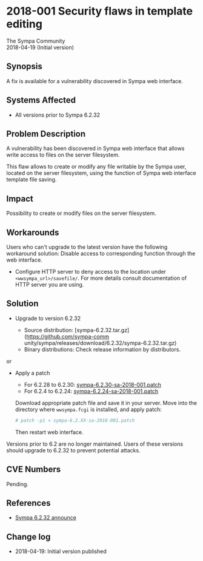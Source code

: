 2018-001 Security flaws in template editing
===========================================

The Sympa Community  
2018-04-19 (Initial version)


Synopsis
--------

A fix is available for a vulnerability discovered in Sympa web
interface.


Systems Affected
----------------

  - All versions prior to Sympa 6.2.32


Problem Description
-------------------

A vulnerability has been discovered in Sympa web interface that
allows write access to files on the server filesystem.

This flaw allows to create or modify any file writable by the Sympa
user, located on the server filesystem, using the function of Sympa
web interface template file saving.


Impact
------

Possibility to create or modify files on the server filesystem.


Workarounds
-----------

Users who can't upgrade to the latest version have the following
workaround solution: Disable access to corresponding function
through the web interface.

  - Configure HTTP server to deny access to the location under
    `<wwsympa_url>/savefile/`.  For more details consult
    documentation of HTTP server you are using.


Solution
--------

  - Upgrade to version 6.2.32

      - Source distribution: [sympa-6.2.32.tar.gz](https://github.com/sympa-comm
unity/sympa/releases/download/6.2.32/sympa-6.2.32.tar.gz)
      - Binary distributions: Check release information by
        distributors.

or

   - Apply a patch

      - For 6.2.28 to 6.2.30: [sympa-6.2.30-sa-2018-001.patch](https://github.com/sympa-community/sympa/releases/download/6.2.32/sympa-6.2.30-sa-2018-001.patch)
      - For 6.2.4 to 6.2.24: [sympa-6.2.24-sa-2018-001.patch](https://github.com/sympa-community/sympa/releases/download/6.2.32/sympa-6.2.24-sa-2018-001.patch)

      Download appropriate patch file and save it in your server.  Move
      into the directory where `wwsympa.fcgi` is installed, and apply
      patch:
      ``` bash
      # patch -p1 < sympa-6.2.XX-sa-2018-001.patch
      ```
      Then restart web interface.

Versions prior to 6.2 are no longer maintained. Users of these
versions should upgrade to 6.2.32 to prevent potential attacks.


CVE Numbers
-----------

Pending.


References
----------

  - [Sympa 6.2.32 announce](https://github.com/sympa-community/sympa/releases/tag/6.2.32)


Change log
----------

  - 2018-04-19: Initial version published

